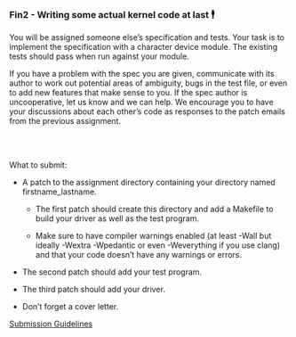 ### Fin2 - Writing some actual kernel code at last 🕴️

You will be assigned someone else’s specification and tests. Your task is to implement the specification with a character device module. The existing tests should pass when run against your module.

If you have a problem with the spec you are given, communicate with its author to work out potential areas of ambiguity, bugs in the test file, or even to add new features that make sense to you. If the spec author is uncooperative, let us know and we can help. We encourage you to have your discussions about each other’s code as responses to the patch emails from the previous assignment.

<br></br>

What to submit:

- A patch to the assignment directory containing your directory named firstname_lastname.

  - The first patch should create this directory and add a Makefile to build your driver as well as the test program.

  - Make sure to have compiler warnings enabled (at least -Wall but ideally -Wextra -Wpedantic or even -Weverything if you use clang) and that your code doesn’t have any warnings or errors.

- The second patch should add your test program.

- The third patch should add your driver.

- Don’t forget a cover letter.

[Submission Guidelines](../policies/submission_guidelines.html)
